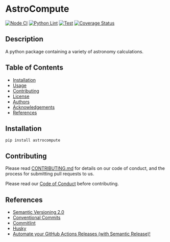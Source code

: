 # AstroCompute

[![Node CI](https://github.com/ocrosby/astrocompute/actions/workflows/node_ci.yaml/badge.svg)](https://github.com/ocrosby/astrocompute/actions/workflows/node_ci.yaml)
[![Python Lint](https://github.com/ocrosby/astrocompute/actions/workflows/lint.yaml/badge.svg)](https://github.com/ocrosby/astrocompute/actions/workflows/lint.yaml)
[![Test](https://github.com/ocrosby/astrocompute/actions/workflows/test.yaml/badge.svg)](https://github.com/ocrosby/astrocompute/actions/workflows/test.yaml)
[![Coverage Status](https://coveralls.io/repos/github/ocrosby/astrocompute/badge.svg)](https://coveralls.io/github/ocrosby/astrocompute)

## Description

A python package containing a variety of astronomy calculations.

## Table of Contents

- [Installation](#installation)
- [Usage](#usage)
- [Contributing](#contributing)
- [License](#license)
- [Authors](#authors)
- [Acknowledgements](#acknowledgements)
- [References](#references)

## Installation

```shell
pip install astrocompute
```

## Contributing

Please read [CONTRIBUTING.md](CONTRIBUTING.md) for details on our code of conduct, and the process for submitting pull requests to us.

Please read our [Code of Conduct](CODE_OF_CONDUCT.md) before contributing.

## References

- [Semantic Versioning 2.0](https://semver.org/)
- [Conventional Commits](https://www.conventionalcommits.org/en/v1.0.0/)
- [Commitlint](https://commitlint.js.org/)
- [Husky](https://typicode.github.io/husky/#/)
- [Automate your GitHub Actions Releases (with Semantic Release)!](https://www.youtube.com/watch?v=mah8PV6ugNY&t=904s)
